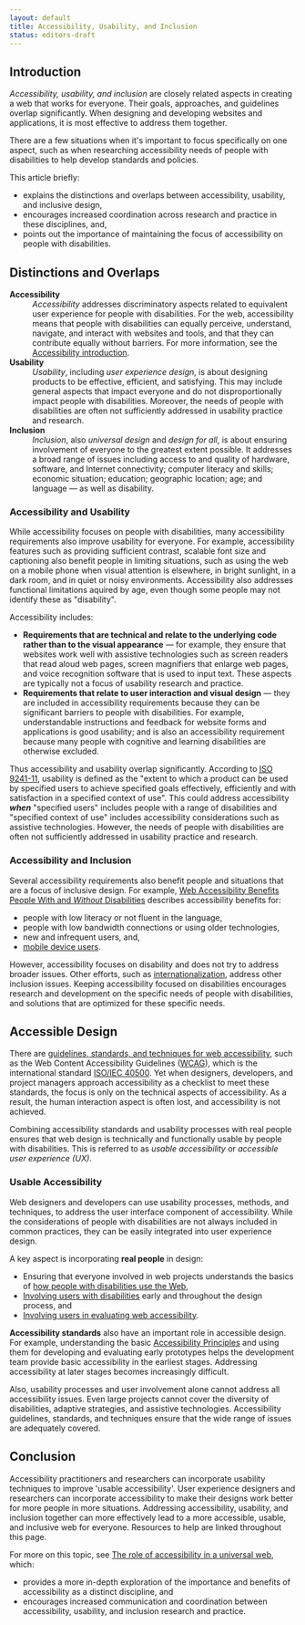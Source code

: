 ```yaml
---
layout: default
title: Accessibility, Usability, and Inclusion
status: editors-draft
---
```


  <h2 id="introduction" class="no-display">Introduction</h2>
  <p><em>Accessibility, usability, and inclusion</em> are closely related aspects in creating a web that works for everyone. Their goals, approaches, and guidelines overlap significantly. When designing and developing websites and applications, it is most effective to address them together.</p>
  <p>There are a few situations when it's important to focus specifically on one aspect, such as when researching accessibility needs of people with disabilities to help develop standards and policies.</p>
  <p class="listintro">This article briefly:</p>
  <ul class="listafterpul">
    <li>explains the distinctions and overlaps between accessibility, usability, and inclusive design,</li>
    <li>encourages increased coordination across research and practice in these disciplines, and,</li>
    <li>points out the importance of maintaining the focus of accessibility on people with disabilities.</li>
  </ul>

  <h2 id="terms">Distinctions and Overlaps</h2>
  <dl>
    <dt id="accessibility"><strong>Accessibility</strong></dt>
      <dd><em>Accessibility</em> addresses discriminatory aspects related to equivalent user experience for people with disabilities. For the web, accessibility means that people with disabilities can equally perceive, understand, navigate, and interact with websites and tools, and that they can contribute equally without barriers. For more information, see the <a href="https://www.w3.org/standards/webdesign/accessibility">Accessibility introduction</a>.</dd>
    <dt id="usability"><strong>Usability</strong></dt>
    <dd><em>Usability</em>, including <em>user experience design</em>, is about designing products to be effective, efficient, and satisfying. This may include general aspects that impact everyone and do not disproportionally impact people with disabilities. Moreover, the needs of people with disabilities are often not sufficiently addressed in usability practice and research.</dd>
    <dt id="inclusion"><strong>Inclusion</strong></dt>
      <dd><em>Inclusion</em>, also <em>universal design</em> and <em>design for all</em>, is about ensuring involvement of everyone to the greatest extent possible. It addresses a broad range of issues including access to and quality of hardware, software, and Internet connectivity; computer literacy and skills; economic situation; education; geographic location; age; and language &mdash; as well as disability.</dd>
  </dl>

  <h3 id="accessible-usable">Accessibility and Usability</h3>
  <p>While accessibility focuses on people with disabilities, many accessibility requirements also improve usability for everyone. For example, accessibility features such as providing sufficient contrast, scalable font size and captioning also benefit people in limiting situations, such as using the web on a mobile phone when visual attention is elsewhere, in bright sunlight, in a dark room, and in quiet or noisy environments. Accessibility also addresses functional limitations aquired by age, even though some people may not identify these as &quot;disability&quot;.</p>
  <p>Accessibility includes:</p>
  <ul class="listspaced">
  <li><strong>Requirements that are technical and relate to the underlying code rather than to the visual appearance</strong> &mdash; for example, they ensure that websites work well with assistive technologies such as screen readers that read aloud web pages, screen magnifiers that enlarge web pages, and voice recognition software that is used to input text. These aspects are typically not a focus of usability research and practice.</li>
    <li><strong>Requirements that relate to user interaction and visual design</strong> &mdash; they are included in accessibility requirements because they can be significant barriers to people with disabilities. For example, understandable instructions and feedback for website forms and applications is good usability; and is also an accessibility requirement because many people with cognitive and learning disabilities are otherwise excluded.</li>
  </ul>
  <p>Thus accessibility and usability overlap significantly. According to <a href="http://www.iso.org/iso/catalogue_detail.htm?csnumber=16883"><acronym title="International Organization for Standardization">ISO</acronym> 9241-11</a>, usability is defined as the &quot;extent to which a product can be used by specified users to achieve specified goals effectively, efficiently and with satisfaction in a specified context of use&quot;. This could address accessibility <em><strong>when</strong></em> &quot;specified users&quot; includes people with a range of disabilities and &quot;specified context of use&quot; includes accessibility considerations such as assistive technologies. However, the needs of people with disabilities are often not sufficiently addressed in usability practice and research.</p>

  <h3 id="inclusive-design">Accessibility and Inclusion</h3>
  <p class="listintro">Several accessibility requirements also benefit people and situations that are a focus of inclusive design. For example, <a href="https://www.w3.org/WAI/bcase/soc#groups">Web Accessibility Benefits People With and <em>Without</em> Disabilities</a> describes accessibility benefits for:</p>
  <ul class="listafterpul">
    <li>people with low literacy or not fluent in the language,</li>
    <li>people with low bandwidth connections or using older technologies,</li>
    <li>new and infrequent users, and,</li>
    <li><a href="https://www.w3.org/WAI/mobile/overlap">mobile device users</a>.</li>
  </ul>
  <p>However, accessibility focuses on disability and does not try to address broader issues. Other efforts, such as <a href="https://www.w3.org/International/">internationalization</a>, address other inclusion issues. Keeping accessibility focused on disabilities encourages research and development on the specific needs of people with disabilities, and solutions that are optimized for these specific needs.</p>

  <h2 id="accessible-design">Accessible Design</h2>
  <p>There are <a href="https://www.w3.org/WAI/guid-tech.html">guidelines, standards, and techniques for web accessibility</a>, such as the Web Content Accessibility Guidelines (<a href="http://www.w3.org/WAI/intro/wcag">WCAG</a>), which is the international standard <a href="https://www.w3.org/blog/2012/10/wcag-20-is-now-also-isoiec-405/">ISO/IEC 40500</a>. Yet when designers, developers, and project managers approach accessibility as a checklist to meet these standards, the focus is only on the technical aspects of accessibility. As a result, the human interaction aspect is often lost, and accessibility is not achieved.</p>
  <p>Combining accessibility standards and usability processes with real people ensures that web design is technically and functionally usable by people with disabilities. This is referred to as <em>usable accessibility</em> or <em>accessible user experience (UX)</em>.</p>

  <h3 id="usable-accessibility">Usable Accessibility</h3>
  <p>Web designers and developers can use usability processes, methods, and techniques, to address the user interface component of accessibility. While the considerations of people with disabilities are not always included in common practices, they can be easily integrated into user experience design.</p>
  <p class="listintro">A key aspect is incorporating <strong>real people</strong> in design:</p>
  <ul class="listafterpul">
    <li>Ensuring that everyone involved in web projects understands the basics of <a href="https://www.w3.org/WAI/intro/people-use-web">how people with disabilities use the Web</a>,</li>
    <li><a href="https://www.w3.org/WAI/users/involving">Involving users with disabilities</a> early and throughout the design process, and </li>
    <li><a href="https://www.w3.org/WAI/eval/users.html">Involving users in evaluating web accessibility</a>.</li>
  </ul>
  <p id="technical-standards"><strong>Accessibility standards</strong> also have an important role in accessible design. For example, understanding the basic <a href="https://www.w3.org/WAI/intro/people-use-web/principles">Accessibility Principles</a> and using them for developing and evaluating early prototypes helps the development team provide basic accessibility in the earliest stages. Addressing accessibility at later stages becomes increasingly difficult.</p>
  <p>Also, usability processes and user involvement alone cannot address all accessibility issues. Even large projects cannot cover the diversity of disabilities, adaptive strategies, and assistive technologies. Accessibility guidelines, standards, and techniques ensure that the wide range of issues are adequately covered.</p>

  <h2 id="conclusion">Conclusion</h2>
  <p>Accessibility practitioners and researchers can incorporate usability techniques to improve 'usable accessibility'. User experience designers and researchers can incorporate accessibility to make their designs work better for more people in more situations. Addressing accessibility, usability, and inclusion together can more effectively lead to a more accessible, usable, and inclusive web for everyone. Resources to help are linked throughout this page.</p>
  <p class="listintro">For more on this topic, see <a href="http://dspace.mit.edu/handle/1721.1/88013">The role of accessibility in a universal web</a>, which:</p>
  <ul class="listafterpul">
    <li>provides a more in-depth exploration of the importance and benefits of accessibility as a distinct discipline, and</li>
    <li>encourages increased communication and coordination between accessibility, usability, and inclusion research and practice.</li>
  </ul>
